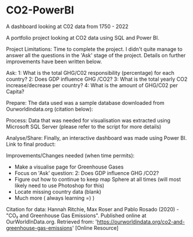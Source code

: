 # CO2-PowerBI
A dashboard looking at C02 data from 1750 - 2022

A portfolio project looking at CO2 data using SQL and Power BI.

Project Limitations: Time to complete the project. I didn't quite manage to answer all the questions in the 'Ask' stage of the project. Details on further improvements have been written below.


Ask:
 1: What is the total GHG/C02 responsibility (percentage) for each country?
 2: Does GDP influence GHG /CO2?
 3: What is the total yearly CO2 increase/decrease per country?
 4: What is the amount of GHG/C02 per Capita?

Prepare:
 The data used was a sample database downloaded from Ourworldindata.org (citation below):

Process:
 Data that was needed for visualisation was extracted using Microsoft SQL Server (please refer to the script for more details)


Analyse/Share:
 Finally, an interactive dashboard was made using Power BI.
 Link to final product: 

Improvements/Changes needed (when time permits):
 - Make a visualise page for Greenhouse Gases
 - Focus on 'Ask' question: 2: Does GDP influence GHG /CO2?
 - Figure out how to continue to keep map Sphere at all times (will most likely need to use Photoshop for this)
 - Locate missing country data (blank)
 - Much more ( always learning =) )





Citation for data:
Hannah Ritchie, Max Roser and Pablo Rosado (2020) - "CO₂ and Greenhouse Gas Emissions". Published online at OurWorldInData.org. Retrieved from: 'https://ourworldindata.org/co2-and-greenhouse-gas-emissions' [Online Resource]
